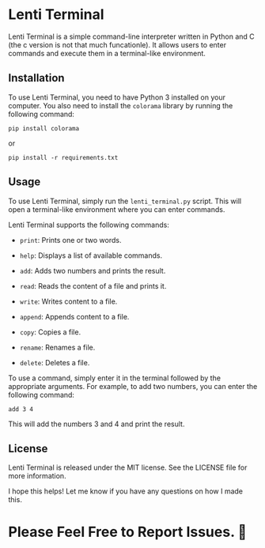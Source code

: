 # Lenti Terminal

Lenti Terminal is a simple command-line interpreter written in Python and C (the c version is not that much funcationle). It allows users to enter commands and execute them in a terminal-like environment.

## Installation

To use Lenti Terminal, you need to have Python 3 installed on your computer. You also need to install the `colorama` library by running the following command:

```
pip install colorama
```

or

```
pip install -r requirements.txt
```

## Usage

To use Lenti Terminal, simply run the `lenti_terminal.py` script. This will open a terminal-like environment where you can enter commands.

Lenti Terminal supports the following commands:

- `print`: Prints one or two words.

- `help`: Displays a list of available commands.

- `add`: Adds two numbers and prints the result.

- `read`: Reads the content of a file and prints it.

- `write`: Writes content to a file.

- `append`: Appends content to a file.

- `copy`: Copies a file.

- `rename`: Renames a file.

- `delete`: Deletes a file.

To use a command, simply enter it in the terminal followed by the appropriate arguments. For example, to add two numbers, you can enter the following command:

```
add 3 4
```

This will add the numbers 3 and 4 and print the result.

## License

Lenti Terminal is released under the MIT license. See the LICENSE file for more information.

I hope this helps! Let me know if you have any questions on how I made this.
# Please Feel Free to Report Issues. 👋
